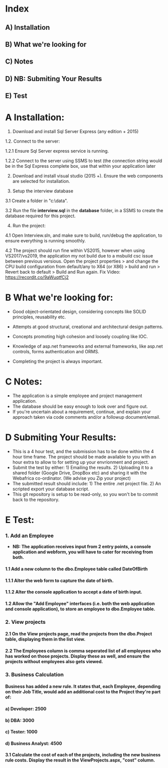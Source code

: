 # Index
## A) Installation
## B) What we're looking for
## C) Notes
## D) NB: Submiting Your Results
## E) Test

# A Installation:
1. Download and install Sql Server Express (any edition + 2015)

1.2. Connect to the server:

1.2.1 Ensure Sql Server express service is running.

1.2.2 Connect to the server using SSMS to test (the connection string would be in the Sql Express complete box, use that within your application later

2. Download and install visual studio (2015 +). Ensure the web components are selected for installation.

3. Setup the interview database

3.1 Create a folder in "c:\data".

3.2 Run the file **interview.sql** in the **database** folder, in a SSMS to create the database required for this project.

4. Run the project:

4.1 Open Interview.sln, and make sure to build, run/debug the application, to ensure everything is running smoothly.

4.2 The project should run fine within VS2015, however when using VS2017/vs2019, the application my not build due to a msbuild csc issue between previous versious. Open the project properties > and change the CPU build configuration from default/any to X64 (or X86) > build and run > Revert back to default > Build and Run again. Fix Video: https://recordit.co/9aWuqtfCj2

# B What we're looking for:

- Good object-orientated design, considering concepts like SOLID principles, reusability etc.

- Attempts at good structural, creational and architectural design patterns.

- Concepts promoting high cohesion and loosely coupling like IOC.

- Knowledge of asp.net frameworks and external frameworks, like asp.net controls, forms authentication and ORMS.

- Completing the project is always important.

# C Notes:

- The application is a simple employee and project management application.
- The database should be easy enough to look over and figure out.
- If you're uncertain about a requirement, continue, and explain your approach taken via code comments and/or a followup document/email.

# D Submiting Your Results:

- This is a 4 hour test, and the submission has to be done within the 4 hour time frame. The project should be made available to you with an hour extra to allow to for setting up your envrionment and project.
- Submit the test by either: 1) Emailing the results. 2) Uploading it to a shared folder (Google Drive, DropBox etc) and sharing it with the Webafrica co-ordinator. (We advise you Zip your project)
- The submitted result should include: 1) The entire .net project file. 2) An scripted export your database script.
- This git repository is setup to be read-only, so you won't be to commit back to the repository.

# E Test:
### 1. Add an Employee


- **NB: The application receives input from 2 entry points, a console application and webform, you will have to cater for receiving from both.**


#### 1.1 Add a new column to the dbo.Employee table called DateOfBirth
#### 1.1.1 Alter the web form to capture the date of birth.
#### 1.1.2 Alter the console application to accept a date of birth input.

#### 1.2 Allow the "Add Employee" interfaces (i.e. both the web application and console application), to store an employee to dbo.Employee table.

### 2. View projects</h3>
#### 2.1 On the View projects page, read the projects from the dbo.Project table, displaying them in the list view.
#### 2.2 The Employees column is comma seperated list of all employees who has worked on those projects. Display these as well, and ensure the projects without employees also gets viewed.

### 3. Business Calculation </h3>

#### Business has added a new rule. It states that, each Employee, depending on their Job Title, would add an additional cost to the Project they're part of:
#### a) Developer: 2500
#### b) DBA: 3000
#### c) Tester: 1000
#### d) Business Analyst: 4500

#### 3.1 Calculate the cost of each of the projects, **including the new business rule** costs. Display the result in the ViewProjects.aspx, "cost" column.
